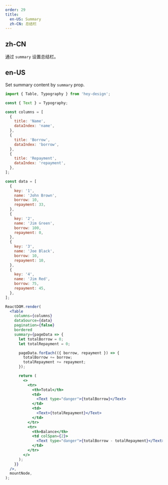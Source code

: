 ```yaml
---
order: 29
title:
  en-US: Summary
  zh-CN: 总结栏
---
```


## zh-CN

通过 `summary` 设置总结栏。

## en-US

Set summary content by `summary` prop.

```jsx
import { Table, Typography } from 'hey-design';

const { Text } = Typography;

const columns = [
  {
    title: 'Name',
    dataIndex: 'name',
  },
  {
    title: 'Borrow',
    dataIndex: 'borrow',
  },
  {
    title: 'Repayment',
    dataIndex: 'repayment',
  },
];

const data = [
  {
    key: '1',
    name: 'John Brown',
    borrow: 10,
    repayment: 33,
  },
  {
    key: '2',
    name: 'Jim Green',
    borrow: 100,
    repayment: 0,
  },
  {
    key: '3',
    name: 'Joe Black',
    borrow: 10,
    repayment: 10,
  },
  {
    key: '4',
    name: 'Jim Red',
    borrow: 75,
    repayment: 45,
  },
];

ReactDOM.render(
  <Table
    columns={columns}
    dataSource={data}
    pagination={false}
    bordered
    summary={pageData => {
      let totalBorrow = 0;
      let totalRepayment = 0;

      pageData.forEach(({ borrow, repayment }) => {
        totalBorrow += borrow;
        totalRepayment += repayment;
      });

      return (
        <>
          <tr>
            <th>Total</th>
            <td>
              <Text type="danger">{totalBorrow}</Text>
            </td>
            <td>
              <Text>{totalRepayment}</Text>
            </td>
          </tr>
          <tr>
            <th>Balance</th>
            <td colSpan={2}>
              <Text type="danger">{totalBorrow - totalRepayment}</Text>
            </td>
          </tr>
        </>
      );
    }}
  />,
  mountNode,
);
```

<style>
  #components-table-demo-summary tfoot th,
  #components-table-demo-summary tfoot td {
    background: #fafafa;
  }
  [data-theme="dark"] #components-table-demo-summary tfoot th,
  [data-theme="dark"] #components-table-demo-summary tfoot td {
    background: #1d1d1d;
  }
</style>
